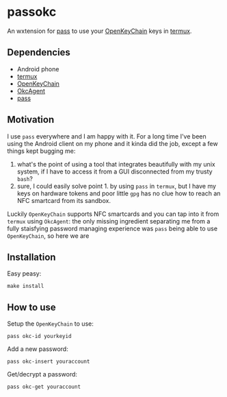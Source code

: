 # passokc
An wxtension for [pass](https://www.passwordstore.org/) to use your [OpenKeyChain](https://www.openkeychain.org/) keys in [termux](https://termux.dev/).

## Dependencies
* Android phone
* [termux](https://termux.dev/)
* [OpenKeyChain](https://www.openkeychain.org/)
* [OkcAgent](https://github.com/DDoSolitary/OkcAgent)
* [pass](https://www.passwordstore.org/)

## Motivation
I use `pass` everywhere and I am happy with it. For a long time I've been using the Android client on my phone and it kinda did the job, except a few things kept bugging me:
1. what's the point of using a tool that integrates beautifully with my unix system, if I have to access it from a GUI disconnected from my trusty `bash`?
2. sure, I could easily solve point 1. by using `pass` in `termux`, but I have my keys on hardware tokens and poor little `gpg` has no clue how to reach an NFC smartcard from its sandbox.

Luckily `OpenKeyChain` supports NFC smartcards and you can tap into it from `termux` using `OkcAgent`: the only missing ingredient separating me from a fully staisfying password managing experience was `pass` being able to use `OpenKeyChain`, so here we are

## Installation
Easy peasy:
```
make install
```

## How to use
Setup the `OpenKeyChain` to use:
```
pass okc-id yourkeyid
```
Add a new password:
```
pass okc-insert youraccount
```
Get/decrypt a password:
```
pass okc-get youraccount
```
